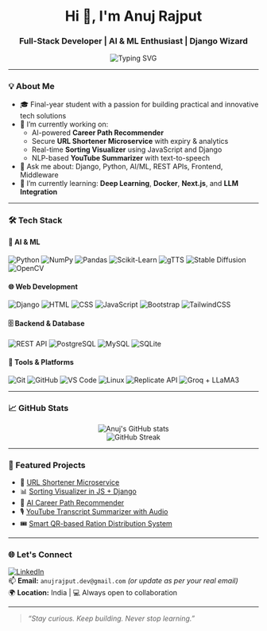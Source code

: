 <h1 align="center">Hi 👋, I'm Anuj Rajput</h1>
<h3 align="center">Full-Stack Developer | AI & ML Enthusiast | Django Wizard</h3>

<p align="center">
  <img src="https://readme-typing-svg.demolab.com?font=Fira+Code&size=22&pause=1000&center=true&vCenter=true&width=500&lines=Software+Developer;AI+%2F+ML+Enthusiast;Building+Smart+Web+Applications;Always+Learning+New+Tech" alt="Typing SVG" />
</p>

---

### 💡 About Me

- 🎓 Final-year student with a passion for building practical and innovative tech solutions  
- 🔭 I’m currently working on:  
  - AI-powered **Career Path Recommender**  
  - Secure **URL Shortener Microservice** with expiry & analytics  
  - Real-time **Sorting Visualizer** using JavaScript and Django  
  - NLP-based **YouTube Summarizer** with text-to-speech  
- 💬 Ask me about: Django, Python, AI/ML, REST APIs, Frontend, Middleware  
- 🌱 I’m currently learning: **Deep Learning**, **Docker**, **Next.js**, and **LLM Integration**

---

### 🛠️ Tech Stack

#### 🧠 AI & ML
![Python](https://img.shields.io/badge/Python-3776AB?style=flat&logo=python&logoColor=white)
![NumPy](https://img.shields.io/badge/Numpy-013243?style=flat&logo=numpy)
![Pandas](https://img.shields.io/badge/Pandas-150458?style=flat&logo=pandas)
![Scikit-Learn](https://img.shields.io/badge/Scikit--Learn-F7931E?style=flat&logo=scikit-learn&logoColor=white)
![gTTS](https://img.shields.io/badge/gTTS-FF4088?style=flat)
![Stable Diffusion](https://img.shields.io/badge/Stable%20Diffusion-FF8C00?style=flat)
![OpenCV](https://img.shields.io/badge/OpenCV-27338e?style=flat)

#### 🌐 Web Development
![Django](https://img.shields.io/badge/Django-092E20?style=flat&logo=django)
![HTML](https://img.shields.io/badge/HTML5-E34F26?style=flat&logo=html5&logoColor=white)
![CSS](https://img.shields.io/badge/CSS3-1572B6?style=flat&logo=css3&logoColor=white)
![JavaScript](https://img.shields.io/badge/JavaScript-F7DF1E?style=flat&logo=javascript&logoColor=black)
![Bootstrap](https://img.shields.io/badge/Bootstrap-563D7C?style=flat&logo=bootstrap)
![TailwindCSS](https://img.shields.io/badge/Tailwind_CSS-38B2AC?style=flat&logo=tailwind-css)

#### 🗄️ Backend & Database
![REST API](https://img.shields.io/badge/REST%20API-005571?style=flat)
![PostgreSQL](https://img.shields.io/badge/PostgreSQL-316192?style=flat&logo=postgresql)
![MySQL](https://img.shields.io/badge/MySQL-4479A1?style=flat&logo=mysql)
![SQLite](https://img.shields.io/badge/SQLite-07405E?style=flat&logo=sqlite)

#### 🔧 Tools & Platforms
![Git](https://img.shields.io/badge/Git-F05032?style=flat&logo=git&logoColor=white)
![GitHub](https://img.shields.io/badge/GitHub-181717?style=flat&logo=github)
![VS Code](https://img.shields.io/badge/VSCode-007ACC?style=flat&logo=visual-studio-code)
![Linux](https://img.shields.io/badge/Linux-FCC624?style=flat&logo=linux&logoColor=black)
![Replicate API](https://img.shields.io/badge/Replicate_API-blueviolet?style=flat)
![Groq + LLaMA3](https://img.shields.io/badge/LLaMA3%20via%20Groq-AI-blue)

---

### 📈 GitHub Stats

<p align="center">
  <img src="https://github-readme-stats.vercel.app/api?username=anujrajput-io&show_icons=true&theme=tokyonight" alt="Anuj's GitHub stats" />
  <br />
  <img src="https://github-readme-streak-stats.herokuapp.com/?user=anujrajput-io&theme=tokyonight" alt="GitHub Streak" />
</p>

---

### 📌 Featured Projects

- 🔗 [URL Shortener Microservice](#)
- 📊 [Sorting Visualizer in JS + Django](#)
- 🧠 [AI Career Path Recommender](#)
- 🎙️ [YouTube Transcript Summarizer with Audio](#)
- 🎟️ [Smart QR-based Ration Distribution System](#)

---

### 🌐 Let's Connect

[![LinkedIn](https://img.shields.io/badge/LinkedIn-blue?style=flat&logo=linkedin&logoColor=white)](https://www.linkedin.com/in/anuj-rajput/)  
📫 **Email:** `anujrajput.dev@gmail.com` *(or update as per your real email)*  
🌍 **Location:** India | 💻 Always open to collaboration

---

> _“Stay curious. Keep building. Never stop learning.”_

